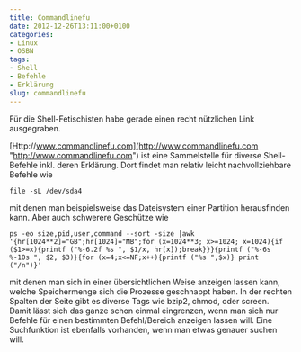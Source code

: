 ```yaml
---
title: Commandlinefu
date: 2012-12-26T13:11:00+0100
categories:
- Linux
- OSBN
tags:
- Shell
- Befehle
- Erklärung
slug: commandlinefu
---
```

Für die Shell-Fetischisten habe gerade einen recht nützlichen Link ausgegraben.

[Http://www.commandlinefu.com](http://www.commandlinefu.com "http://www.commandlinefu.com") ist eine Sammelstelle für diverse Shell-Befehle inkl. deren Erklärung. Dort findet man relativ leicht nachvollziehbare Befehle wie

<pre class="line-numbers" style="white-space:pre-wrap;">
<code class="language-bash">file -sL /dev/sda4</code>
</pre>


mit denen man beispielsweise das Dateisystem einer Partition herausfinden kann. Aber auch schwerere Geschütze wie

<pre class="line-numbers" style="white-space:pre-wrap;">
<code class="language-bash">ps -eo size,pid,user,command --sort -size |awk '{hr[1024**2]="GB";hr[1024]="MB";for (x=1024**3; x&gt;=1024; x=1024){if ($1&gt;=x){printf ("%-6.2f %s ", $1/x, hr[x]);break}}}{printf ("%-6s %-10s ", $2, $3)}{for (x=4;x&lt;=NF;x++){printf ("%s ",$x)} print ("/n")}'</code>
</pre>

mit denen man sich in einer übersichtlichen Weise anzeigen lassen kann, welche Speichermenge sich die Prozesse geschnappt haben. In der rechten Spalten der Seite gibt es diverse Tags wie bzip2, chmod, oder screen. Damit lässt sich das ganze schon einmal eingrenzen, wenn man sich nur Befehle für einen bestimmten Befehl/Bereich anzeigen lassen will. Eine Suchfunktion ist ebenfalls vorhanden, wenn man etwas genauer suchen will.
